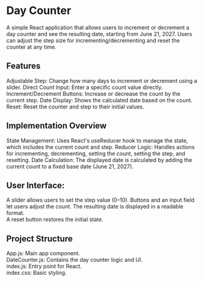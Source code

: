 # Day Counter
A simple React application that allows users to increment or decrement a day counter and see the resulting date, starting from June 21, 2027. Users can adjust the step size for incrementing/decrementing and reset the counter at any time.

## Features
Adjustable Step: Change how many days to increment or decrement using a slider. 
Direct Count Input: Enter a specific count value directly. 
Increment/Decrement Buttons: Increase or decrease the count by the current step. 
Date Display: Shows the calculated date based on the count. 
Reset: Reset the counter and step to their initial values. 
## Implementation Overview
State Management: Uses React's useReducer hook to manage the state, which includes the current count and step. 
Reducer Logic: Handles actions for incrementing, decrementing, setting the count, setting the step, and resetting. 
Date Calculation: The displayed date is calculated by adding the current count to a fixed base date (June 21, 2027). 
## User Interface:
A slider allows users to set the step value (0–10). 
Buttons and an input field let users adjust the count. 
The resulting date is displayed in a readable format.  
A reset button restores the initial state.  
## Project Structure
App.js: Main app component.  
DateCounter.js: Contains the day counter logic and UI.  
index.js: Entry point for React.  
index.css: Basic styling.  
